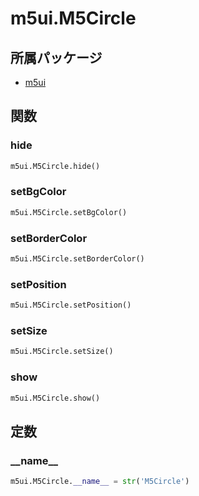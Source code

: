 # m5ui.M5Circle

## 所属パッケージ
- [m5ui](../../module/m5ui)

## 関数

### hide
```python
m5ui.M5Circle.hide()
```

### setBgColor
```python
m5ui.M5Circle.setBgColor()
```

### setBorderColor
```python
m5ui.M5Circle.setBorderColor()
```

### setPosition
```python
m5ui.M5Circle.setPosition()
```

### setSize
```python
m5ui.M5Circle.setSize()
```

### show
```python
m5ui.M5Circle.show()
```

## 定数

### \_\_name\_\_
```python
m5ui.M5Circle.__name__ = str('M5Circle')
```
